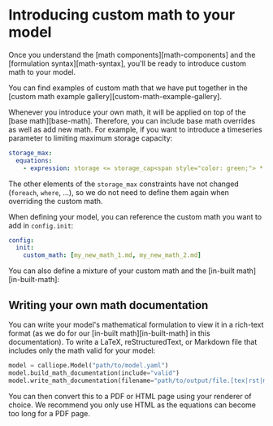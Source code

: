 # Introducing custom math to your model

Once you understand the [math components][math-components] and the [formulation syntax][math-syntax], you'll be ready to introduce custom math to your model.

You can find examples of custom math that we have put together in the [custom math example gallery][custom-math-example-gallery].

Whenever you introduce your own math, it will be applied on top of the [base math][base-math].
Therefore, you can include base math overrides as well as add new math.
For example, if you want to introduce a timeseries parameter to limiting maximum storage capacity:

```yaml
storage_max:
  equations:
    - expression: storage <= storage_cap<span style="color: green;"> * time_varying_parameter<span style="color: green;">
```

The other elements of the `storage_max` constraints have not changed (`foreach`, `where`, ...), so we do not need to define them again when overriding the custom math.

When defining your model, you can reference the custom math you want to add in `config.init`:

```yaml
config:
  init:
    custom_math: [my_new_math_1.md, my_new_math_2.md]
```

You can also define a mixture of your custom math and the [in-built math][in-built-math]:

## Writing your own math documentation

You can write your model's mathematical formulation to view it in a rich-text format (as we do for our [in-built math][in-built-math] in this documentation).
To write a LaTeX, reStructuredText, or Markdown file that includes only the math valid for your model:

```python
model = calliope.Model("path/to/model.yaml")
model.build_math_documentation(include="valid")
model.write_math_documentation(filename="path/to/output/file.[tex|rst|md]")
```

You can then convert this to a PDF or HTML page using your renderer of choice.
We recommend you only use HTML as the equations can become too long for a PDF page.
